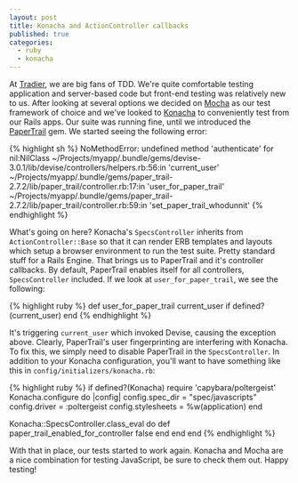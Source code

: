 ```yaml
---
layout: post
title: Konacha and ActionController callbacks
published: true
categories:
  - ruby
  - konacha
---
```


At [Tradier](https://tradier.com), we are big fans of TDD. We're quite comfortable testing application and server-based code but front-end testing was relatively new to us. After looking at several options we decided on [Mocha][] as our test framework of choice and we've looked to [Konacha][] to conveniently test from our Rails apps. Our suite was running fine, until we introduced the [PaperTrail][] gem. We started seeing the following error:

{% highlight sh %}
NoMethodError: undefined method 'authenticate' for nil:NilClass
  ~/Projects/myapp/.bundle/gems/devise-3.0.1/lib/devise/controllers/helpers.rb:56:in 'current_user'
  ~/Projects/myapp/.bundle/gems/paper_trail-2.7.2/lib/paper_trail/controller.rb:17:in 'user_for_paper_trail'
  ~/Projects/myapp/.bundle/gems/paper_trail-2.7.2/lib/paper_trail/controller.rb:59:in 'set_paper_trail_whodunnit'
{% endhighlight %}

What's going on here? Konacha's `SpecsController` inherits from `ActionController::Base` so that it can render ERB templates and layouts which setup a browser environment to run the test suite. Pretty standard stuff for a Rails Engine. That brings us to PaperTrail and it's controller callbacks. By default, PaperTrail enables itself for all controllers, `SpecsController` included.  If we look at `user_for_paper_trail`, we see the following:

{% highlight ruby %}
def user_for_paper_trail
  current_user if defined?(current_user)
end
{% endhighlight %}

It's triggering `current_user` which invoked Devise, causing the exception above. Clearly, PaperTrail's user fingerprinting are interfering with Konacha. To fix this, we simply need to disable PaperTrail in the `SpecsController`. In addition to your Konacha configuration, you'll want to have something like this in `config/initializers/konacha.rb`:

{% highlight ruby %}
if defined?(Konacha)
  require 'capybara/poltergeist'
  Konacha.configure do |config|
    config.spec_dir    = "spec/javascripts"
    config.driver      = :poltergeist
    config.stylesheets = %w(application)
  end

  Konacha::SpecsController.class_eval do
    def paper_trail_enabled_for_controller
      false
    end
  end
end
{% endhighlight %}

With that in place, our tests started to work again. Konacha and Mocha are a nice combination for testing JavaScript, be sure to check them out. Happy testing!

[Konacha]: https://github.com/jfirebaugh/konacha
[Mocha]: http://visionmedia.github.io/mocha/
[PaperTrail]: https://github.com/airblade/paper_trail
